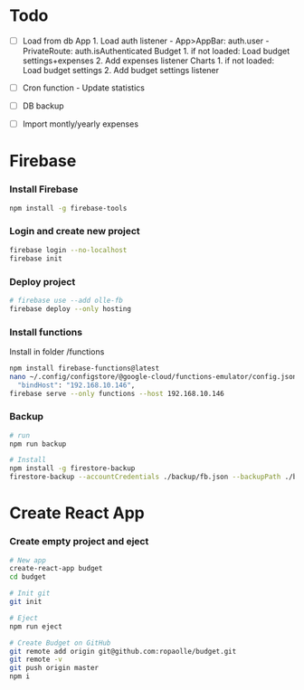 # Todo
- [ ] Load from db
      App
      1. Load auth listener
      - App>AppBar: auth.user
      - PrivateRoute: auth.isAuthenticated
      Budget
      1. if not loaded: Load budget settings+expenses
      2. Add expenses listener
      Charts
      1. if not loaded: Load budget settings
      2. Add budget settings listener
- [ ] Cron function
      - Update statistics
- [ ] DB backup
- [ ] Import montly/yearly expenses







# Firebase

### Install Firebase
``` bash
npm install -g firebase-tools
```
### Login and create new project
``` bash
firebase login --no-localhost
firebase init
```
### Deploy project
``` bash
# firebase use --add olle-fb
firebase deploy --only hosting
```
### Install functions
Install in folder /functions
``` bash
npm install firebase-functions@latest
nano ~/.config/configstore/@google-cloud/functions-emulator/config.json
  "bindHost": "192.168.10.146",
firebase serve --only functions --host 192.168.10.146
```

### Backup
``` bash
# run
npm run backup

# Install
npm install -g firestore-backup
firestore-backup --accountCredentials ./backup/fb.json --backupPath ./backup --prettyPrint
```

# Create React App

### Create empty project and eject
``` bash
# New app
create-react-app budget
cd budget

# Init git
git init

# Eject
npm run eject

# Create Budget on GitHub
git remote add origin git@github.com:ropaolle/budget.git
git remote -v
git push origin master
npm i
```
